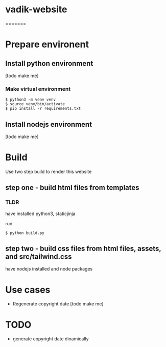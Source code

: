 # vadik-website
=======

# Prepare environent
## Install python environment
[todo make me]
### Make virtual environment
```
$ python3 -m venv venv
$ source venv/bin/activate
$ pip install -r requirements.txt
```
## Install nodejs environment
[todo make me]

# Build
Use two step build to render this website

## step one - build html files from templates
### TLDR
have installed python3, staticjinja

run
```
$ python build.py
```
## step two - build css files from html files, assets, and src/tailwind.css
have nodejs installed and node packages

# Use cases
- Regenerate copyright date [todo make me]

# TODO
- generate copyright date dinamically
